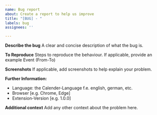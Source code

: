 ```yaml
---
name: Bug report
about: Create a report to help us improve
title: "[BUG] - "
labels: bug
assignees: ''

---
```


**Describe the bug**
A clear and concise description of what the bug is.

**To Reproduce**
Steps to reproduce the behaviour.
If applicable,  provide an example Event (From-To)

**Screenshots**
If applicable, add screenshots to help explain your problem.

**Further Information:**
 - Language: the Calender-Language f.e. english, german, etc.
 - Browser [e.g. Chrome, Edge]
 - Extension-Version [e.g. 1.0.0]

**Additional context**
Add any other context about the problem here.
